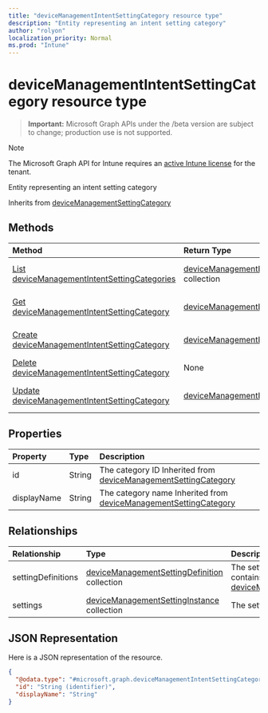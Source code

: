 ```yaml
---
title: "deviceManagementIntentSettingCategory resource type"
description: "Entity representing an intent setting category"
author: "rolyon"
localization_priority: Normal
ms.prod: "Intune"
---
```


# deviceManagementIntentSettingCategory resource type

> **Important:** Microsoft Graph APIs under the /beta version are subject to change; production use is not supported.

> [!NOTE]
> The Microsoft Graph API for Intune requires an [active Intune license](https://go.microsoft.com/fwlink/?linkid=839381) for the tenant.

Entity representing an intent setting category


Inherits from [deviceManagementSettingCategory](../resources/intune-deviceintent-devicemanagementsettingcategory.md)

## Methods
|Method|Return Type|Description|
|:---|:---|:---|
|[List deviceManagementIntentSettingCategories](../api/intune-deviceintent-devicemanagementintentsettingcategory-list.md)|[deviceManagementIntentSettingCategory](../resources/intune-deviceintent-devicemanagementintentsettingcategory.md) collection|List properties and relationships of the [deviceManagementIntentSettingCategory](../resources/intune-deviceintent-devicemanagementintentsettingcategory.md) objects.|
|[Get deviceManagementIntentSettingCategory](../api/intune-deviceintent-devicemanagementintentsettingcategory-get.md)|[deviceManagementIntentSettingCategory](../resources/intune-deviceintent-devicemanagementintentsettingcategory.md)|Read properties and relationships of the [deviceManagementIntentSettingCategory](../resources/intune-deviceintent-devicemanagementintentsettingcategory.md) object.|
|[Create deviceManagementIntentSettingCategory](../api/intune-deviceintent-devicemanagementintentsettingcategory-create.md)|[deviceManagementIntentSettingCategory](../resources/intune-deviceintent-devicemanagementintentsettingcategory.md)|Create a new [deviceManagementIntentSettingCategory](../resources/intune-deviceintent-devicemanagementintentsettingcategory.md) object.|
|[Delete deviceManagementIntentSettingCategory](../api/intune-deviceintent-devicemanagementintentsettingcategory-delete.md)|None|Deletes a [deviceManagementIntentSettingCategory](../resources/intune-deviceintent-devicemanagementintentsettingcategory.md).|
|[Update deviceManagementIntentSettingCategory](../api/intune-deviceintent-devicemanagementintentsettingcategory-update.md)|[deviceManagementIntentSettingCategory](../resources/intune-deviceintent-devicemanagementintentsettingcategory.md)|Update the properties of a [deviceManagementIntentSettingCategory](../resources/intune-deviceintent-devicemanagementintentsettingcategory.md) object.|

## Properties
|Property|Type|Description|
|:---|:---|:---|
|id|String|The category ID Inherited from [deviceManagementSettingCategory](../resources/intune-deviceintent-devicemanagementsettingcategory.md)|
|displayName|String|The category name Inherited from [deviceManagementSettingCategory](../resources/intune-deviceintent-devicemanagementsettingcategory.md)|

## Relationships
|Relationship|Type|Description|
|:---|:---|:---|
|settingDefinitions|[deviceManagementSettingDefinition](../resources/intune-deviceintent-devicemanagementsettingdefinition.md) collection|The setting definitions this category contains Inherited from [deviceManagementSettingCategory](../resources/intune-deviceintent-devicemanagementsettingcategory.md)|
|settings|[deviceManagementSettingInstance](../resources/intune-deviceintent-devicemanagementsettinginstance.md) collection|The settings this category contains|

## JSON Representation
Here is a JSON representation of the resource.
<!-- {
  "blockType": "resource",
  "keyProperty": "id",
  "@odata.type": "microsoft.graph.deviceManagementIntentSettingCategory"
}
-->
``` json
{
  "@odata.type": "#microsoft.graph.deviceManagementIntentSettingCategory",
  "id": "String (identifier)",
  "displayName": "String"
}
```





